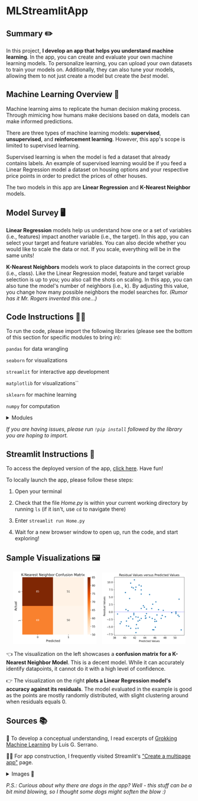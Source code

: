 # MLStreamlitApp
## Summary ✏️
In this project, **I develop an app that helps you understand machine learning**. In the app, you can create and evaluate your own machine learning models. To personalize learning, you can upload your own datasets to train your models on. Additionally, they can also tune your models, allowing them to not just create a model but create the *best* model.

## Machine Learning Overview 🤖
Machine learning aims to replicate the human decision making process. Through mimicing how humans make decisions based on data, models can make informed predictions.

There are three types of machine learning models: **supervised**, **unsupervised**, and **reinforcement learning**. However, this app's scope is limited to supervised learning.

Supervised learning is when the model is fed a dataset that already contains labels. An example of supervised learning would be if you feed a Linear Regression model a dataset on housing options and your respective price points in order to predict the prices of other houses.

The two models in this app are **Linear Regression** and **K-Nearest Neighbor** models.

## Model Survey 🖥️

**Linear Regression** models help us understand how one or a set of variables (i.e., features) impact another variable (i.e., the target). In this app, you can select your target and feature variables. You can also decide whether you would like to scale the data or not. If you scale, everything will be in the same units!

**K-Nearest Neighbors** models work to place datapoints in the correct group (i.e., class). Like the Linear Regression model, feature and target variable selection is up to you; you also call the shots on scaling. In this app, you can also tune the model's number of neighbors (i.e., k). By adjusting this value, you change how many possible neighbors the model searches for. 
*(Rumor has it Mr. Rogers invented this one...)*


## Code Instructions 🧑‍💻
To run the code, please import the following libraries (please see the bottom of this section for specific modules to bring in):

``pandas`` for data wrangling

``seaborn`` for visualizations

``streamlit`` for interactive app development

``matplotlib`` for visualizations``

``sklearn`` for machine learning

``numpy`` for computation

<details>
  <summary>Modules</summary>
  
  ``sklearn.model_selection``
  
  ``sklearn.preprocessing``

  ``sklearn.neighbors``

  ``sklearn.metrics``

  ``sklearn.linear_model``

  ``sklearn.model_selection``

  ``sklearn.metrics``
  
  ``matplotlib.pyplot``

</details>


*If you are having issues, please run ``!pip install`` followed by the library you are hoping to import.*



## Streamlit Instructions 📱
To access the deployed version of the app, [click here](https://hodge-data-science-portfolio-azyrfuf2jqbdjyuq2o2whg.streamlit.app/). Have fun!

To locally launch the app, please follow these steps:

1) Open your terminal

2) Check that the file *Home.py* is within your current working directory by running ``ls`` (if it isn't, use ``cd`` to navigate there)

3) Enter ``streamlit run Home.py``

4) Wait for a new browser window to open up, run the code, and start exploring!


## Sample Visualizations 🖼️


<p align="center">
  <img src="sample-visualizations/2b83e0d6fcc085602e8fb89810d19109b7b3200282dbb44e1197dc3a.png" width="45%" style="display:inline-block; margin-right: 10px;">
  <img src="sample-visualizations/b03f83b604178f4b8fa3ee0259efbb7390a500061a4074e896b3c4ec.png" width="45%" style="display:inline-block;">
</p>

👈 The visualization on the left showcases a **confusion matrix for a K-Nearest Neighbor Model**. This is a decent model. While it can accurately identify datapoints, it cannot do it with a high level of confidence.

👉 The visualization on the right **plots a Linear Regression model's accuracy against its residuals**. The model evaluated in the example is good as the points are mostly randomly distributed, with slight clustering around when residuals equals 0.

## Sources 📚

📕 To develop a conceptual understanding, I read excerpts of [Grokking Machine Learning](https://www.manning.com/books/grokking-machine-learning) by Luis G. Serrano.

👷‍♂️ For app construction, I frequently visited Streamlit's ["Create a multipage app"](https://docs.streamlit.io/get-started/tutorials/create-a-multipage-app) page.

<details><summary>Images 📸</summary>

- *Business Bulldog: https://www.alamy.com/french-bulldog-dressed-as-businessman-works-at-desk-on-computer-image208809436.html*

- *Begruding Beagle: https://www.istockphoto.com/photo/dog-working-comfortably-from-home-gm170462856-22670119*

- *Preoccupied Pug: https://www.shutterstock.com/image-photo/adorable-pug-wear-red-glasses-working-755647021*

- *Mathematical Maltese: https://www.istockphoto.com/photo/dog-using-laptop-computer-gm1049887368-280769742*

- *Rattled Russell: https://www.shutterstock.com/video/clip-1104789185-jack-russell-terrier-dog-glasses-looks-hud*

- *Determined Dachshund: https://www.pinterest.com/pin/dachshund-dog-using-laptop-computer--306667055878591515/*
  
</details>

*P.S.: Curious about why there are dogs in the app? Well - this stuff can be a bit mind blowing, so I thought some dogs might soften the blow :)*
